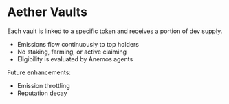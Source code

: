 # Aether Vaults

Each vault is linked to a specific token and receives a portion of dev supply.

- Emissions flow continuously to top holders
- No staking, farming, or active claiming
- Eligibility is evaluated by Anemos agents

Future enhancements:
- Emission throttling
- Reputation decay

